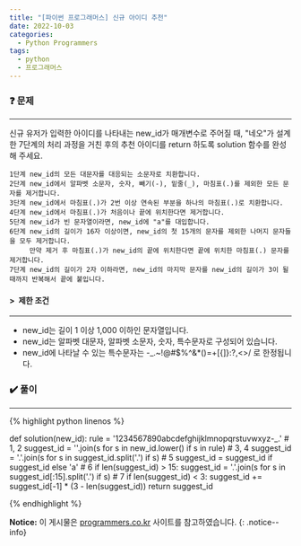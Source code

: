 ```yaml
---
title: "[파이썬 프로그래머스] 신규 아이디 추천"
date: 2022-10-03
categories:
  - Python Programmers
tags:
  - python
  - 프로그래머스
---
```


### ❓ 문제

---

신규 유저가 입력한 아이디를 나타내는 new_id가 매개변수로 주어질 때, "네오"가 설계한 7단계의 처리 과정을 거친 후의 추천 아이디를 return 하도록 solution 함수를 완성해 주세요.

```
1단계 new_id의 모든 대문자를 대응되는 소문자로 치환합니다.
2단계 new_id에서 알파벳 소문자, 숫자, 빼기(-), 밑줄(_), 마침표(.)를 제외한 모든 문자를 제거합니다.
3단계 new_id에서 마침표(.)가 2번 이상 연속된 부분을 하나의 마침표(.)로 치환합니다.
4단계 new_id에서 마침표(.)가 처음이나 끝에 위치한다면 제거합니다.
5단계 new_id가 빈 문자열이라면, new_id에 "a"를 대입합니다.
6단계 new_id의 길이가 16자 이상이면, new_id의 첫 15개의 문자를 제외한 나머지 문자들을 모두 제거합니다.
     만약 제거 후 마침표(.)가 new_id의 끝에 위치한다면 끝에 위치한 마침표(.) 문자를 제거합니다.
7단계 new_id의 길이가 2자 이하라면, new_id의 마지막 문자를 new_id의 길이가 3이 될 때까지 반복해서 끝에 붙입니다.
```


#### > &nbsp;제한 조건

---

- new_id는 길이 1 이상 1,000 이하인 문자열입니다.
- new_id는 알파벳 대문자, 알파벳 소문자, 숫자, 특수문자로 구성되어 있습니다.
- new_id에 나타날 수 있는 특수문자는 -_.~!@#$%^&*()=+[{]}:?,<>/ 로 한정됩니다.


### ✔️ 풀이

---

{% highlight python linenos %}

def solution(new_id):
    rule = '1234567890abcdefghijklmnopqrstuvwxyz-_.'
    # 1, 2
    suggest_id = ''.join(s for s in new_id.lower() if s in rule)
    # 3, 4
    suggest_id = '.'.join(s for s in suggest_id.split('.') if s)
    # 5
    suggest_id = suggest_id if suggest_id else 'a'
    # 6
    if len(suggest_id) > 15:
        suggest_id = '.'.join(s for s in suggest_id[:15].split('.') if s)
    # 7
    if len(suggest_id) < 3:
        suggest_id += suggest_id[-1] * (3 - len(suggest_id))
    return suggest_id

{% endhighlight %}


**Notice:** 이 게시물은 [programmers.co.kr](https://programmers.co.kr/learn/courses/30/lessons/72410) 사이트를 참고하였습니다.
{: .notice--info}